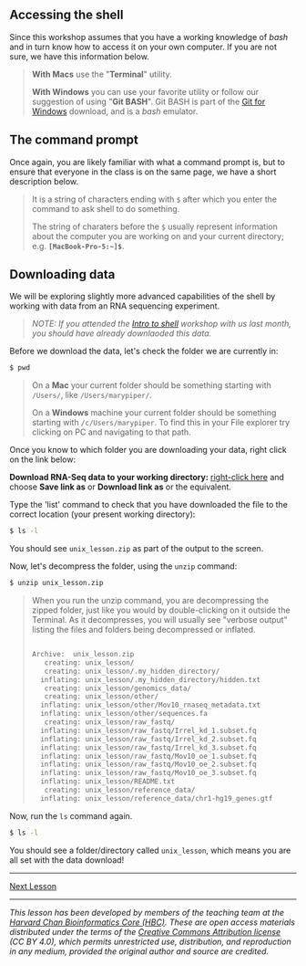 ## Accessing the shell

Since this workshop assumes that you have a working knowledge of *bash* and in turn know how to access it on your own computer. If you are not sure, we have this information below.

> **With Macs** use the "**Terminal**" utility. 
> 
> **With Windows** you can use your favorite utility or follow our suggestion of using "**Git BASH**". Git BASH is part of the [Git for Windows](https://git-for-windows.github.io/) download, and is a *bash* emulator.

## The command prompt

Once again, you are likely familiar with what a command prompt is, but to ensure that everyone in the class is on the same page, we have a short description below.

> It is a string of characters ending with `$` after which you enter the command to ask shell to do something. 
>
> The string of charaters before the `$` usually represent information about the computer you are working on and your current directory; e.g. **`[MacBook-Pro-5:~]$`**.

## Downloading data

We will be exploring slightly more advanced capabilities of the shell by working with data from an RNA sequencing experiment. 

> *NOTE: If you attended the [Intro to shell](https://hbctraining.github.io/Training-modules/Intro_shell/) workshop with us last month, you should have already downlaoded this data.*

Before we download the data, let's check the folder we are currently in:

```bash
$ pwd
```

> On a **Mac** your current folder should be something starting with `/Users/`, like `/Users/marypiper/`.
> 
> On a **Windows** machine your current folder should be something starting with `/c/Users/marypiper`. To find this in your File explorer try clicking on PC and navigating to that path.

Once you know to which folder you are downloading your data, right click on the link below:

**Download RNA-Seq data to your working directory:** [right-click here](https://github.com/hbctraining/Training-modules/blob/master/Intro_shell/data/unix_lesson.zip?raw=true) and choose **Save link as** or **Download link as** or the equivalent.

Type the 'list' command to check that you have downloaded the file to the correct location (your present working directory):

```bash
$ ls -l
```

You should see `unix_lesson.zip` as part of the output to the screen.

Now, let's decompress the folder, using the `unzip` command:

```bash
$ unzip unix_lesson.zip 
```

> When you run the unzip command, you are decompressing the zipped folder, just like you would by double-clicking on it outside the Terminal. As it decompresses, you will usually see "verbose output" listing the files and folders being decompressed or inflated.
> 
> ```bash
> 
> Archive:  unix_lesson.zip
>    creating: unix_lesson/
>    creating: unix_lesson/.my_hidden_directory/
>   inflating: unix_lesson/.my_hidden_directory/hidden.txt  
>    creating: unix_lesson/genomics_data/
>    creating: unix_lesson/other/
>   inflating: unix_lesson/other/Mov10_rnaseq_metadata.txt  
>   inflating: unix_lesson/other/sequences.fa  
>    creating: unix_lesson/raw_fastq/
>   inflating: unix_lesson/raw_fastq/Irrel_kd_1.subset.fq  
>   inflating: unix_lesson/raw_fastq/Irrel_kd_2.subset.fq  
>   inflating: unix_lesson/raw_fastq/Irrel_kd_3.subset.fq  
>   inflating: unix_lesson/raw_fastq/Mov10_oe_1.subset.fq  
>   inflating: unix_lesson/raw_fastq/Mov10_oe_2.subset.fq  
>   inflating: unix_lesson/raw_fastq/Mov10_oe_3.subset.fq  
>   inflating: unix_lesson/README.txt  
>    creating: unix_lesson/reference_data/
>   inflating: unix_lesson/reference_data/chr1-hg19_genes.gtf  
> ```

Now, run the `ls` command again. 

```bash
$ ls -l
```

You should see a folder/directory called `unix_lesson`, which means you are all set with the data download! 

***

[Next Lesson](https://hbctraining.github.io/Training-modules/Intermediate_shell/lessons/exploring_basics.html)

***

*This lesson has been developed by members of the teaching team at the [Harvard Chan Bioinformatics Core (HBC)](http://bioinformatics.sph.harvard.edu/). These are open access materials distributed under the terms of the [Creative Commons Attribution license](https://creativecommons.org/licenses/by/4.0/) (CC BY 4.0), which permits unrestricted use, distribution, and reproduction in any medium, provided the original author and source are credited.*
